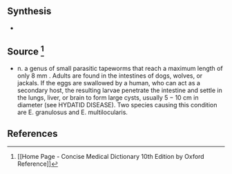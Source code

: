 ## Synthesis
- 
## Source [^1]
- n. a genus of small parasitic tapeworms that reach a maximum length of only 8 mm . Adults are found in the intestines of dogs, wolves, or jackals. If the eggs are swallowed by a human, who can act as a secondary host, the resulting larvae penetrate the intestine and settle in the lungs, liver, or brain to form large cysts, usually $5-10 \mathrm{~cm}$ in diameter (see HYDATID DISEASE). Two species causing this condition are E. granulosus and E. multilocularis.
## References

[^1]: [[Home Page - Concise Medical Dictionary 10th Edition by Oxford Reference]]